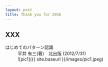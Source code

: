```yaml
---
layout: post
title: Thank you for 2016
---
```


## XXX


<dl>
  <dt>はじめてのパターン認識</dt>
  <dd>平井 有三(著)　北出版 (2012/7/31)</dd>
  <dd>![pic1]({{ site.baseurl }}/images/pic1.jpeg)</dd>
</dl>


